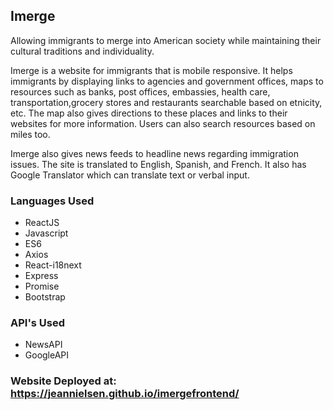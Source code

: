 

## Imerge

Allowing immigrants to merge into American society while maintaining their cultural traditions and individuality.

Imerge is a website for immigrants that is mobile responsive.  It helps immigrants by displaying links to agencies and government offices, maps to resources such as banks, post offices, embassies, health care, transportation,grocery stores and restaurants searchable based on etnicity, etc.  The map also gives directions to these places and links to their websites for more information. Users can also search resources based on miles too.

Imerge also gives news feeds to headline news regarding immigration issues.  The site is translated to English, Spanish, and French.  It also has Google Translator which can translate text or verbal input.


### Languages Used

* ReactJS
* Javascript
* ES6
* Axios
* React-i18next
* Express
* Promise
* Bootstrap

### API's Used
* NewsAPI
* GoogleAPI

### Website Deployed at:  https://jeannielsen.github.io/imergefrontend/


